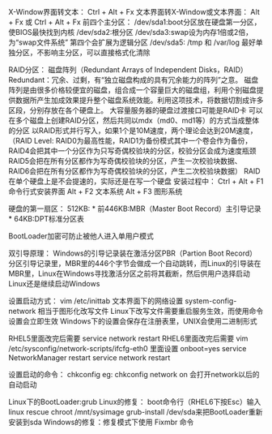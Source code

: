 X-Window界面转文本：
    Ctrl + Alt + Fx
文本界面转X-Window或文本界面：
    Alt + Fx 或 Ctrl + Alt + Fx
前四个主分区：
    /dev/sda1:boot分区放在硬盘第一分区，使BIOS最快找到内核
    /dev/sda2:根分区
    /dev/sda3:swap设为内存1倍或2倍，为“swap文件系统”
第四个会扩展为逻辑分区
    /dev/sda5:
        /tmp 和 /var/log 最好单独分区，不影响主分区，可以直接格式化清除

RAID分区：
    磁盘阵列（Redundant Arrays of Independent Disks，RAID）Redundant：冗余、过剩，有“独立磁盘构成的具有冗余能力的阵列”之意。
    磁盘阵列是由很多价格较便宜的磁盘，组合成一个容量巨大的磁盘组，利用个别磁盘提供数据所产生加成效果提升整个磁盘系统效能。利用这项技术，将数据切割成许多区段，分别存放在各个硬盘上。
大容量服务器的硬盘过渡接口可能是RAID卡
可以在多个磁盘上创建RAID分区，然后共同以mdx（md0、md1等）的方式当成整体的分区
以RAID形式并行写入，如果1个是10M速度，两个理论会达到20M速度，
（RAID Level: RAID0为最高性能，RAID1为备份模式其中一个卷会作为备份，
                RAID4会把其中一个分区作为只写奇偶校验块的分区，校验分区会成为速度瓶颈
                RAID5会把在所有分区都作为写奇偶校验块的分区，产生一次校验块数据、
                RAID6会把在所有分区都作为写奇偶校验块的分区，产生二次校验块数据）
    RAID在单个硬盘上是不会提速的，实际还是在写一个硬盘 
安装过程中：
    Ctrl + Alt + F1 命令行式安装界面
    Alt + F2 文本系统
    Alt + F3 图形系统

硬盘的第一扇区：
    512KB:
        * 前446KB:MBR（Master Boot Record）主引导记录
        * 64KB:DPT标准分区表

BootLoader加密可防止被他人进入单用户模式

双引导原理：
    Windows的引导记录装在激活分区PBR（Partion Boot Record）分区引导记录里，MBR里的446个字节会做成一个自动跳转，而Linux的引导装在MBR里，Linux在Windows寻找激活分区之前将其截断，然后供用户选择启动Linux还是继续启动Windows

设置启动方式：
    vim /etc/inittab 
文本界面下的网络设置
    system-config-network   相当于图形化改写文件
Linux下改写文件需要重启服务生效，而使用命令设置会立即生效
Windows下的设置会保存在注册表里，UNIX会使用二进制形式

RHEL5里面改完后需要 service network restart
RHEL6里面改完后需要 
    vim /etc/sysconfig/network-scripts/ifcfg-eth0
        里面设置    onboot=yes
    service NetworkManager restart
    service network restart

设置启动的命令：
    chkconfig
        eg: chkconfig network on 会打开network以后的自动启动

Linux下的BootLoader:grub
Linux的修复：
    boot命令行（RHEL6下按Esc）输入linux rescue
        chroot /mnt/sysimage
        grub-install /dev/sda来把BootLoader重新安装到sda
Windows的修复：修复模式下使用 Fixmbr 命令